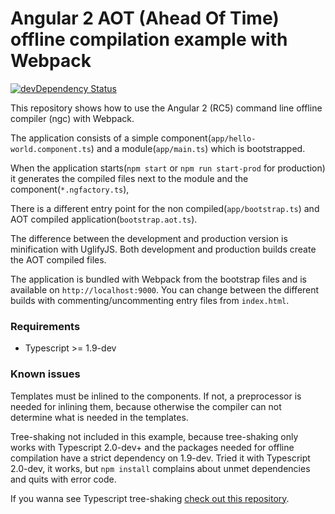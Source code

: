 # Angular 2 AOT (Ahead Of Time) offline compilation example with Webpack
[![devDependency Status](https://david-dm.org/blacksonic/angular2-aot-webpack/dev-status.svg)](https://david-dm.org/blacksonic/angular2-aot-webpack?type=dev)

This repository shows how to use the Angular 2 (RC5) command line offline compiler (ngc) with Webpack.

The application consists of a simple component(```app/hello-world.component.ts```) 
and a module(```app/main.ts```) which is bootstrapped.

When the application starts(```npm start``` or ```npm run start-prod``` for production) 
it generates the compiled files next to the module and the component(```*.ngfactory.ts```),

There is a different entry point for the non compiled(```app/bootstrap.ts```)
and AOT compiled application(```bootstrap.aot.ts```).

The difference between the development and production version is minification with UglifyJS.
Both development and production builds create the AOT compiled files.

The application is bundled with Webpack from the bootstrap files and is available on ```http://localhost:9000```.
You can change between the different builds with commenting/uncommenting entry files from ```index.html```.

### Requirements

- Typescript >= 1.9-dev

### Known issues

Templates must be inlined to the components. 
If not, a preprocessor is needed for inlining them, because 
otherwise the compiler can not determine what is needed in the templates.

Tree-shaking not included in this example, because tree-shaking only works with Typescript 2.0-dev+ 
and the packages needed for offline compilation have a strict dependency on 1.9-dev.
Tried it with Typescript 2.0-dev, it works, but ```npm install``` complains about unmet dependencies
and quits with error code.

If you wanna see Typescript tree-shaking 
[check out this repository](https://github.com/blacksonic/typescript-webpack-tree-shaking).
